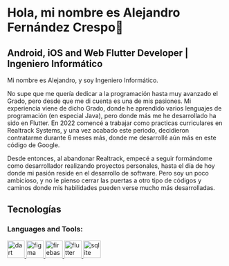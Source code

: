 
# Hola, mi nombre es Alejandro Fernández Crespo👋

## Android, iOS and Web Flutter Developer | Ingeniero Informático

Mi nombre es Alejandro, y soy Ingeniero Informático.

No supe que me quería dedicar a la programación hasta muy avanzado el Grado, pero desde que me di cuenta es una de mis pasiones. Mi experiencia viene de dicho Grado, donde he aprendido varios lenguajes de programación (en especial Java), pero donde más me he desarrollado ha sido en Flutter. En 2022 comencé a trabajar como practicas curriculares en Realtrack Systems, y una vez acabado este periodo, decidieron contratarme durante 6 meses más, donde me desarrollé aún más en este código de Google.

Desde entonces, al abandonar Realtrack, empecé a seguir formándome como desarrollador realizando proyectos personales, hasta el día de hoy donde mi pasión reside en el desarrollo de software. Pero soy un poco ambicioso, y no le pienso cerrar las puertas a otro tipo de códigos y caminos donde mis habilidades pueden verse mucho más desarrolladas.

## Tecnologías

<h3 align="left">Languages and Tools:</h3>
<p align="left"> <a href="https://dart.dev" target="_blank" rel="noreferrer"> <img src="https://www.vectorlogo.zone/logos/dartlang/dartlang-icon.svg" alt="dart" width="40" height="40"/> </a> <a href="https://www.figma.com/" target="_blank" rel="noreferrer"> <img src="https://www.vectorlogo.zone/logos/figma/figma-icon.svg" alt="figma" width="40" height="40"/> </a> <a href="https://firebase.google.com/" target="_blank" rel="noreferrer"> <img src="https://www.vectorlogo.zone/logos/firebase/firebase-icon.svg" alt="firebase" width="40" height="40"/> </a> <a href="https://flutter.dev" target="_blank" rel="noreferrer"> <img src="https://www.vectorlogo.zone/logos/flutterio/flutterio-icon.svg" alt="flutter" width="40" height="40"/> </a> <a href="https://www.sqlite.org/" target="_blank" rel="noreferrer"> <img src="https://www.vectorlogo.zone/logos/sqlite/sqlite-icon.svg" alt="sqlite" width="40" height="40"/> </a> </p>

